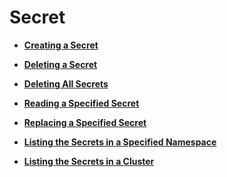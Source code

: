 # Secret<a name="cce_02_0042"></a>

-   **[Creating a Secret](creating-a-secret.md)**  

-   **[Deleting a Secret](deleting-a-secret.md)**  

-   **[Deleting All Secrets](deleting-all-secrets.md)**  

-   **[Reading a Specified Secret](reading-a-specified-secret.md)**  

-   **[Replacing a Specified Secret](replacing-a-specified-secret.md)**  

-   **[Listing the Secrets in a Specified Namespace](listing-the-secrets-in-a-specified-namespace.md)**  

-   **[Listing the Secrets in a Cluster](listing-the-secrets-in-a-cluster.md)**  


